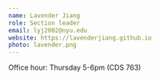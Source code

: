 ```yaml
---
name: Lavender Jiang 
role: Section leader 
email: lyj2002@nyu.edu 
website: https://lavenderjiang.github.io 
photo: lavender.png
---
```


Office hour: Thursday 5-6pm (CDS 763)

